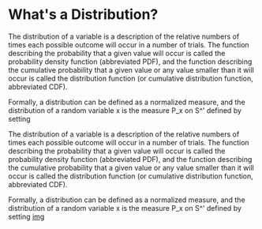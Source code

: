 # What's a Distribution?

The distribution of a variable is a description of the relative numbers of times each possible outcome will occur in a number of trials. The function describing the probability that a given value will occur is called the probability density function (abbreviated PDF), and the function describing the cumulative probability that a given value or any value smaller than it will occur is called the distribution function (or cumulative distribution function, abbreviated CDF).

Formally, a distribution can be defined as a normalized measure, and the distribution of a random variable x is the measure P_x on S^' defined by setting


The distribution of a variable is a description of the relative numbers of times each possible outcome will occur in a number of trials. The function describing the
probability that a given value will occur is called the probability density function (abbreviated PDF), and the function describing the cumulative probability that a given value or any value smaller than it will occur is called the distribution function (or cumulative distribution function, abbreviated CDF).

Formally, a distribution can be defined as a normalized measure, and the distribution of a random variable x is the measure P_x on S^' defined by setting
  [img](https://mathworld.wolfram.com/images/equations/StatisticalDistribution/NumberedEquation1.svg)
